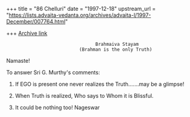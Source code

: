 +++
title = "86 Chelluri"
date = "1997-12-18"
upstream_url = "https://lists.advaita-vedanta.org/archives/advaita-l/1997-December/007764.html"

+++
[Archive link](https://lists.advaita-vedanta.org/archives/advaita-l/1997-December/007764.html)

                                     Brahmaiva Stayam
                               (Brahman is the only Truth)

Namaste!

To answer  Sri G. Murthy's comments:

1. If EGO  is present one never realizes the Truth.......may be a glimpse!

2. When Truth is realized, Who says to Whom it is Blissful.

3. It could be nothing too!
                                                               Nageswar

